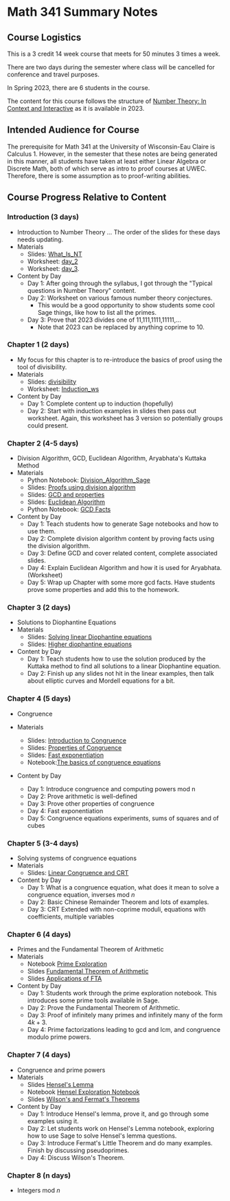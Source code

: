 # Math 341 Summary Notes

## Course Logistics

This is a 3 credit 14 week course that meets for 50 minutes 3 times a week.

There are two days during the semester where class will be cancelled for conference and travel purposes.

In Spring 2023, there are 6 students in the course.

The content for this course follows the structure of [Number Theory: In Context and Interactive](https://math.gordon.edu/ntic/) as it is available in 2023. 

## Intended Audience for Course

The prerequisite for Math 341 at the University of Wisconsin-Eau Claire is Calculus 1. 
However, in the semester that these notes are being generated in this manner, all students have taken at least either Linear Algebra or Discrete Math, both of which serve as intro to proof courses at UWEC.
Therefore, there is some assumption as to proof-writing abilities.

## Course Progress Relative to Content
### Introduction (3 days)
* Introduction to Number Theory ... The order of the slides for these days needs updating.
* Materials
    * Slides: [What_Is_NT](Introduction/introduction.slides/What_Is_NT.tex)
    * Worksheet: [day_2](Introduction/day_2.file/day_2.tex) 
    * Worksheet: [day_3](Introduction/day_3.file/day_3.tex).
* Content by Day
  * Day 1: After going through the syllabus, I got through the "Typical questions in Number Theory" content. 
  * Day 2: Worksheet on various famous number theory conjectures.
      * This would be a good opportunity to show students some cool Sage things, like how to list all the primes.
  * Day 3: Prove that 2023 divides one of 11,111,1111,11111,...
      * Note that 2023 can be replaced by anything coprime to 10.

### Chapter 1 (2 days)
* My focus for this chapter is to re-introduce the basics of proof using the tool of divisibility. 
* Materials
    * Slides: [divisibility](Chapter_1/divisibility.slides/divisibility.tex)
    * Worksheet: [Induction_ws](Chapter_1/Induction_ws.file/Induction_ws.tex)
* Content by Day
  * Day 1: Complete content up to induction (hopefully)
  * Day 2: Start with induction examples in slides then pass out worksheet. Again, this worksheet has 3 version so potentially groups could present.

### Chapter 2 (4-5 days)
* Division Algorithm, GCD, Euclidean Algorithm,  Aryabhata's Kuttaka Method
* Materials
    * Python Notebook: [Division_Algorithm_Sage](Chapter_2/div_alg_notebook.file/Division_Algorithm_Sage.ipynb)
    * Slides: [Proofs using division algorithm](Chapter_2/div_alg.slides/div_alg.tex)
    * Slides: [GCD and properties](Chapter_2/gcd.slides/gcd.tex)
    * Slides: [Euclidean Algorithm](Chapter_2/euclidean_algorithm.slides/euclideanalgorithm.tex)
    * Python Notebook: [GCD Facts](Chapter_2/div_alg_notebook.file/Division_Algorithm_Sage.ipynb)
* Content by Day
  * Day 1: Teach students how to generate Sage notebooks and how to use them.
  * Day 2: Complete division algorithm content by proving facts using the division algorithm.
  * Day 3: Define GCD and cover related content, complete associated slides.
  * Day 4: Explain Euclidean Algorithm and how it is used for Aryabhata. (Worksheet)
  * Day 5: Wrap up Chapter with some more gcd facts. Have students prove some properties and add this to the homework.

### Chapter 3 (2 days)
* Solutions to Diophantine Equations
* Materials
    * Slides: [Solving linear Diophantine equations](Chapter_3/diophantine_equations.slides/diophantine_equations.tex)
    * Slides: [Higher diophantine equations](Chapter_3/higher_diophantine.slides/higher_diophantine.tex)
* Content by Day
    * Day 1: Teach students how to use the solution produced by the Kuttaka method to find all solutions to a linear Diophantine equation.
    * Day 2: Finish up any slides not hit in the linear examples, then talk about elliptic curves and Mordell equations for a bit.
    
### Chapter 4 (5 days)
* Congruence
* Materials
    * Slides: [Introduction to Congruence](Chapter_4/congruence.slides/congruence.tex)
    * Slides: [Properties of Congruence](Chapter_4/properties_of_congruence/properties_of_congruence.tex)
    * Slides: [Fast exponentiation](Chapter_4/fast_exponentiation.slides/fast_exponentiation.tex)
    * Notebook:[The basics of congruence equations](Chapter_4/congruence_equations_notebook.file/Congruence_Equations.ipynb)
    
* Content by Day
    * Day 1: Introduce congruence and computing powers mod n
    * Day 2: Prove arithmetic is well-defined
    * Day 3: Prove other properties of congruence 
    * Day 4: Fast exponentiation
    * Day 5: Congruence equations experiments, sums of squares and of cubes

### Chapter 5 (3-4 days)
* Solving systems of congruence equations  
* Materials
  * Slides: [Linear Congruence and CRT](Chapter_5/linear_congruence.slides/linear_congruence.tex)
* Content by Day
  * Day 1: What is a congruence equation, what does it mean to solve a congruence equation, inverses mod $n$
  * Day 2: Basic Chinese Remainder Theorem and lots of examples.
  * Day 3: CRT Extended with non-coprime moduli, equations with coefficients, multiple variables
  
### Chapter 6 (4 days)
* Primes and the Fundamental Theorem of Arithmetic
* Materials
  * Notebook [Prime Exploration](Chapter_6/prime_exploration_notebook.file/prime_exploration.ipynb)
  * Slides [Fundamental Theorem of Arithmetic](Chapter_6/FTA.slides/fund_thm_arithmetic.tex) 
  * Slides [Applications of FTA](Chapter_6/FTA_applications.slides/fta_applications.tex)
* Content by Day
  * Day 1: Students work through the prime exploration notebook. This introduces some prime tools available in Sage.
  * Day 2: Prove the Fundamental Theorem of Arithmetic.
  * Day 3: Proof of infinitely many primes and infinitely many of the form $4k+3$.
  * Day 4: Prime factorizations leading to gcd and lcm, and congruence modulo prime powers.
  
### Chapter 7 (4 days)
* Congruence and prime powers
* Materials
  * Slides [Hensel's Lemma](Chapter_7/hensel.slides/hensels_lemma.tex)
  * Notebook [Hensel Exploration Notebook](Chapter_7/Hensel_notebook.file/Hensels_exploration.ipynb)
  * Slides [Wilson's and Fermat's Theorems](Chapter_7/fermat_and_wilson.slides/fermat_wilson.tex)
* Content by Day
  * Day 1: Introduce Hensel's lemma, prove it, and go through some examples using it.
  * Day 2: Let students work on Hensel's Lemma notebook, exploring how to use Sage to solve Hensel's lemma questions.
  * Day 3: Introduce Fermat's Little Theorem and do many examples. Finish by discussing pseudoprimes.
  * Day 4: Discuss Wilson's Theorem.

### Chapter 8 (n days)
* Integers mod $n$